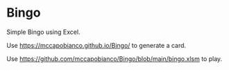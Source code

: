# Bingo

Simple Bingo using Excel.

Use https://mccapobianco.github.io/Bingo/ to generate a card.

Use https://github.com/mccapobianco/Bingo/blob/main/bingo.xlsm to play.